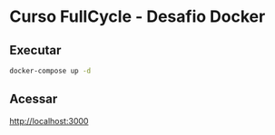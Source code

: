 # Curso FullCycle - Desafio Docker

## Executar

```bash
docker-compose up -d
```

## Acessar

[http://localhost:3000](http://localhost:3000)